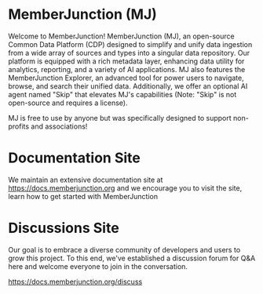 # MemberJunction (MJ)

Welcome to MemberJunction! MemberJunction (MJ), an open-source Common Data Platform (CDP) designed to simplify and unify data ingestion from a wide array of sources and types into a singular data repository. Our platform is equipped with a rich metadata layer, enhancing data utility for analytics, reporting, and a variety of AI applications. MJ also features the MemberJunction Explorer, an advanced tool for power users to navigate, browse, and search their unified data. Additionally, we offer an optional AI agent named "Skip" that elevates MJ's capabilities (Note: "Skip" is not open-source and requires a license). 

MJ is free to use by anyone but was specifically designed to support non-profits and associations!

# Documentation Site

We maintain an extensive documentation site at https://docs.memberjunction.org and we encourage you to visit the site, learn how to get started with MemberJunction

# Discussions Site

Our goal is to embrace a diverse community of developers and users to grow this project. To this end, we've established a discussion forum for Q&A here and welcome everyone to join in the conversation. 

https://docs.memberjunction.org/discuss 